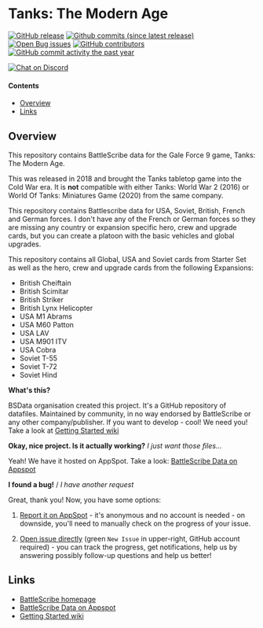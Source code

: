 Tanks: The Modern Age
==================

[![GitHub release](https://img.shields.io/github/release/BSData/tanks-the-modern-age.svg?style=flat-square)](https://github.com/BSData/tanks-the-modern-age/releases/latest)
[![Github commits (since latest release)](https://img.shields.io/github/commits-since/BSData/tanks-the-modern-age/latest.svg?style=flat-square)](https://github.com/BSData/tanks-the-modern-age/releases)
[![Open Bug issues](https://img.shields.io/github/issues/BSData/tanks-the-modern-age/bug.svg?style=flat-square&label=bugs)](https://github.com/BSData/tanks-the-modern-age/issues?q=is%3Aissue+is%3Aopen+label%3Abug)
[![GitHub contributors](https://img.shields.io/github/contributors/BSData/tanks-the-modern-age.svg?style=flat-square)](https://github.com/BSData/tanks-the-modern-age/graphs/contributors)
[![GitHub commit activity the past year](https://img.shields.io/github/commit-activity/y/BSData/tanks-the-modern-age.svg?style=flat-square)](https://github.com/BSData/tanks-the-modern-age/pulse/monthly)

[![Chat on Discord](https://img.shields.io/discord/558412685981777922.svg?logo=discord&style=popout-square)](https://discord.gg/KqPVhds)

#### Contents ####

* [Overview][]
* [Links][]

## Overview ##
[Overview]: #overview

This repository contains BattleScribe data for the Gale Force 9 game, Tanks: The Modern Age.

This was released in 2018 and brought the Tanks tabletop game into the Cold War era. It is **not** compatible with either Tanks: World War 2 (2016) or World Of Tanks: Miniatures Game (2020) from the same company.

This repository contains Battlescribe data for USA, Soviet, British, French and German forces. I don't have any of the French or German forces so they are missing any country or expansion specific hero, crew and upgrade cards, but you can create a platoon with the basic vehicles and global upgrades.

This repository contains all Global, USA and Soviet cards from Starter Set as well as the hero, crew and upgrade cards from the following Expansions:
* British Cheiftain
* British Scimitar
* British Striker
* British	Lynx Helicopter
* USA	M1 Abrams
* USA	M60 Patton
* USA	LAV
* USA	M901 ITV
* USA Cobra
* Soviet T-55
* Soviet T-72
* Soviet Hind

__What's this?__

BSData organisation created this project. It's a GitHub repository of datafiles.
Maintained by community, in no way endorsed by BattleScribe or any other company/publisher. If you want
to develop - cool! We need you! Take a look at [Getting Started wiki][]

__Okay, nice project. Is it actually working?__ _I just want those files..._

Yeah! We have it hosted on AppSpot. Take a look: [BattleScribe Data on Appspot][]

__I found a bug!__ / *I have another request*

Great, thank you! Now, you have some options:

1. [Report it on AppSpot][] - it's anonymous and no account is needed - on downside, you'll need to manually check on the progress of your issue.

2. [Open issue directly][] (green `New Issue` in upper-right, GitHub account required) - you can track the progress, get notifications, help us by answering possibly follow-up questions and help us better!

## Links ##
[Links]: #links

* [BattleScribe homepage][]
* [BattleScribe Data on Appspot][]
* [Getting Started wiki][]

[Report it on Appspot]: http://battlescribedata.appspot.com/#/repo/tanks-the-modern-age
[Open Issue directly]: https://github.com/BSData/tanks-the-modern-age/issues
[BattleScribe homepage]: http://www.battlescribe.net/
[BattleScribe Data on Appspot]: http://battlescribedata.appspot.com/#/repos
[Getting Started wiki]: https://github.com/BSData/catalogue-development/wiki/Getting-Started#contributing
